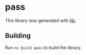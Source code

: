 # pass

This library was generated with [Nx](https://nx.dev).

## Building

Run `nx build pass` to build the library.
